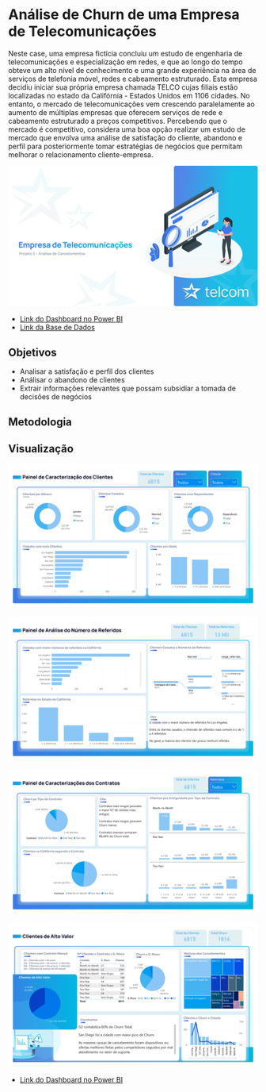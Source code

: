 
# Análise de Churn de uma Empresa de Telecomunicações

Neste case, uma empresa fictícia concluiu um estudo de engenharia de telecomunicações e especialização em redes, e que ao longo do tempo obteve um alto nível de conhecimento e uma grande experiência na área de serviços de telefonia móvel, redes e cabeamento estruturado. Esta empresa decidiu iniciar sua própria empresa chamada TELCO cujas filiais estão localizadas no estado da Califórnia - Estados Unidos em 1106 cidades. No entanto, o mercado de telecomunicações vem crescendo paralelamente ao aumento de múltiplas empresas que oferecem serviços de rede e cabeamento estruturado a preços competitivos. Percebendo que o mercado é competitivo, considera uma boa opção realizar um estudo de mercado que envolva uma análise de satisfação do cliente, abandono e perfil para posteriormente tomar estratégias de negócios que permitam melhorar o relacionamento cliente-empresa.

![Capa da apresentação do projeto](https://github.com/Anacaloi/certificacao-ibm-laboratoria/blob/main/p5-telecomunicacoes/img/Capa.png)

 - [Link do Dashboard no Power BI](https://app.powerbi.com/view?r=eyJrIjoiNWJjNjM3ZTgtZjE1OC00NGY2LTk1YTMtMTQ5ZjA1ZTg5MDRjIiwidCI6Ijc4MjkyODFjLTE2MWItNDcyZi04NzFkLWQyNzY2NjhlYWUwZSJ9&pageName=ReportSection)
 - [Link da Base de Dados](https://www.kaggle.com/datasets/datacertlaboratoria/projeto-5)
 
## Objetivos
- Analisar a satisfação e perfil dos clientes
- Análisar o abandono de clientes
- Extrair informações relevantes que possam subsidiar a tomada de decisões de negócios
## Metodologia


## Visualização

![Dashboard Caracterização dos Clientes](https://github.com/Anacaloi/certificacao-ibm-laboratoria/blob/main/p5-telecomunicacoes/img/1.jpg)


![Dashboard Análise do Número de Referidos](https://github.com/Anacaloi/certificacao-ibm-laboratoria/blob/main/p5-telecomunicacoes/img/3.jpg)

![Dashboard Caracterização dos Contratos](https://github.com/Anacaloi/certificacao-ibm-laboratoria/blob/main/p5-telecomunicacoes/img/2.jpg)


![Dashboard Clientes de Alto Valor](https://github.com/Anacaloi/certificacao-ibm-laboratoria/blob/main/p5-telecomunicacoes/img/4.jpg)

 - [Link do Dashboard no Power BI](https://app.powerbi.com/view?r=eyJrIjoiNWJjNjM3ZTgtZjE1OC00NGY2LTk1YTMtMTQ5ZjA1ZTg5MDRjIiwidCI6Ijc4MjkyODFjLTE2MWItNDcyZi04NzFkLWQyNzY2NjhlYWUwZSJ9&pageName=ReportSection)

 
